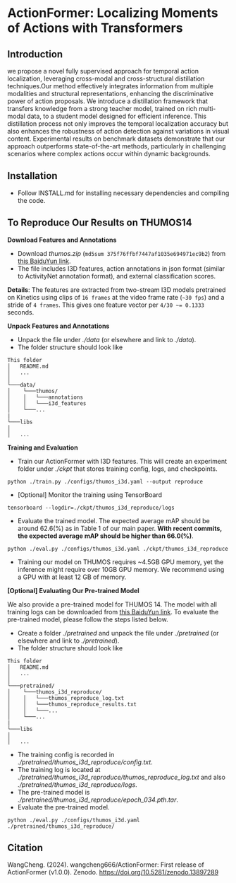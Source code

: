 # ActionFormer: Localizing Moments of Actions with Transformers

## Introduction

we propose a novel fully supervised approach for temporal action localization, leveraging cross-modal and cross-structural distillation techniques.Our method effectively integrates information from multiple modalities and structural representations, enhancing the discriminative power of action proposals. We introduce a distillation framework that transfers knowledge from a strong teacher model, trained on rich multi-modal data, to a student model designed for efficient inference. This distillation process not only improves the temporal localization accuracy but also enhances the robustness of action detection against variations in visual content. Experimental results on benchmark datasets demonstrate that
our approach outperforms state-of-the-art methods, particularly in challenging scenarios where complex actions occur within dynamic backgrounds.


## Installation
* Follow INSTALL.md for installing necessary dependencies and compiling the code.



## To Reproduce Our Results on THUMOS14
**Download Features and Annotations**
* Download *thumos.zip* (`md5sum 375f76ffbf7447af1035e694971ec9b2`) from [this BaiduYun link](https://pan.baidu.com/s/11dw7LKO941CF02aSNCkPcA?pwd=hu2r).
* The file includes I3D features, action annotations in json format (similar to ActivityNet annotation format), and external classification scores.

**Details**: The features are extracted from two-stream I3D models pretrained on Kinetics using clips of `16 frames` at the video frame rate (`~30 fps`) and a stride of `4 frames`. This gives one feature vector per `4/30 ~= 0.1333` seconds.

**Unpack Features and Annotations**
* Unpack the file under *./data* (or elsewhere and link to *./data*).
* The folder structure should look like
```
This folder
│   README.md
│   ...  
│
└───data/
│    └───thumos/
│    │	 └───annotations
│    │	 └───i3d_features   
│    └───...
|
└───libs
│
│   ...
```

**Training and Evaluation**
* Train our ActionFormer with I3D features. This will create an experiment folder under *./ckpt* that stores training config, logs, and checkpoints.
```shell
python ./train.py ./configs/thumos_i3d.yaml --output reproduce
```
* [Optional] Monitor the training using TensorBoard
```shell
tensorboard --logdir=./ckpt/thumos_i3d_reproduce/logs
```
* Evaluate the trained model. The expected average mAP should be around 62.6(%) as in Table 1 of our main paper. **With recent commits, the expected average mAP should be higher than 66.0(%)**.
```shell
python ./eval.py ./configs/thumos_i3d.yaml ./ckpt/thumos_i3d_reproduce
```
* Training our model on THUMOS requires ~4.5GB GPU memory, yet the inference might require over 10GB GPU memory. We recommend using a GPU with at least 12 GB of memory.

**[Optional] Evaluating Our Pre-trained Model**

We also provide a pre-trained model for THUMOS 14. The model with all training logs can be downloaded from [this BaiduYun link](https://pan.baidu.com/s/1KsVWVQ6RF9mg87c0YUwH9Q?pwd=fknf). To evaluate the pre-trained model, please follow the steps listed below.

* Create a folder *./pretrained* and unpack the file under *./pretrained* (or elsewhere and link to *./pretrained*).
* The folder structure should look like
```
This folder
│   README.md
│   ...  
│
└───pretrained/
│    └───thumos_i3d_reproduce/
│    │	 └───thumos_reproduce_log.txt
│    │	 └───thumos_reproduce_results.txt
│    │   └───...    
│    └───...
|
└───libs
│
│   ...
```
* The training config is recorded in *./pretrained/thumos_i3d_reproduce/config.txt*.
* The training log is located at *./pretrained/thumos_i3d_reproduce/thumos_reproduce_log.txt* and also *./pretrained/thumos_i3d_reproduce/logs*.
* The pre-trained model is *./pretrained/thumos_i3d_reproduce/epoch_034.pth.tar*.
* Evaluate the pre-trained model.
```shell
python ./eval.py ./configs/thumos_i3d.yaml ./pretrained/thumos_i3d_reproduce/
```
## Citation
WangCheng. (2024). wangcheng666/ActionFormer: First release of ActionFormer (v1.0.0). Zenodo. https://doi.org/10.5281/zenodo.13897289



